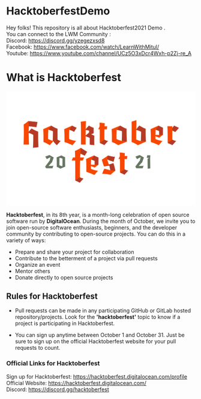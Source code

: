 # HacktoberfestDemo

Hey folks! This repository is all about Hacktoberfest2021 Demo .<br>
You can connect to the LWM Community : <br>
Discord: https://discord.gg/yzegezxsd8 <br>
Facebook: https://www.facebook.com/watch/LearnWithMitul/ <br>
Youtube: https://www.youtube.com/channel/UCz5O3xDcr4Wxh-p2Zj-re_A <br>

# What is Hacktoberfest

<img src="assets/Hacktoberfest_final_2color-06 copy.svg" >

**Hacktoberfest**, in its 8th year, is a month-long celebration of open source software run by **DigitalOcean**. During the month of October, we invite you to join open-source software enthusiasts, beginners, and the developer community by contributing to open-source projects. You can do this in a variety of ways:

-   Prepare and share your project for collaboration
-   Contribute to the betterment of a project via pull requests
-   Organize an event
-   Mentor others
-   Donate directly to open source projects

## Rules for Hacktoberfest

-   Pull requests can be made in any participating GitHub or GitLab hosted repository/projects. Look for the **'hacktoberfest'** topic to know if a project is participating in Hacktoberfest.

-   You can sign up anytime between October 1 and October 31. Just be sure to sign up on the official Hacktoberfest website for your pull requests to count.

### Official Links for Hacktoberfest

Sign up for Hacktoberfest: https://hacktoberfest.digitalocean.com/profile  
Official Website: https://hacktoberfest.digitalocean.com/  
Discord: https://discord.gg/hacktoberfest

